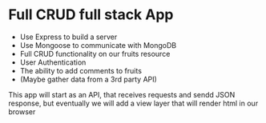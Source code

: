 # Full CRUD full stack App

- Use Express to build a server
- Use Mongoose to communicate with MongoDB
- Full CRUD functionality on our fruits resource
- User Authentication
- The ability to add comments to fruits
- (Maybe gather data from a 3rd party API)

This app will start as an API, that receives requests and sendd JSON response, but eventually we will add a view layer that will render html in our browser